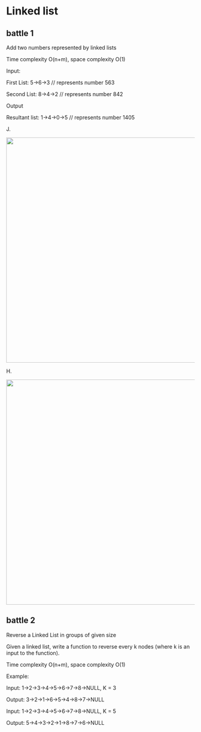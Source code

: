 # Linked list

## battle 1

Add two numbers represented by linked lists

Time complexity O(n+m), space complexity O(1)

Input:

  First List: 5->6->3  // represents number 563
  
  Second List: 8->4->2 //  represents number 842
  
Output

  Resultant list: 1->4->0->5  // represents number 1405

J.

<img src="https://raw.githubusercontent.com/jingyanwang/jims_algorithm_playground/master/WeChat%20Screenshot_20200829171915.png" width="600">

H.

<img src="https://raw.githubusercontent.com/jingyanwang/jims_algorithm_playground/master/WeChat%20Image_20200829171908.png" width="600">


## battle 2

Reverse a Linked List in groups of given size

Given a linked list, write a function to reverse every k nodes (where k is an input to the function).

Time complexity O(n+m), space complexity O(1)

Example:

Input: 1->2->3->4->5->6->7->8->NULL, K = 3

Output: 3->2->1->6->5->4->8->7->NULL

Input: 1->2->3->4->5->6->7->8->NULL, K = 5

Output: 5->4->3->2->1->8->7->6->NULL

